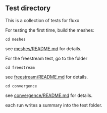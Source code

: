 ## Test directory
This is a collection of tests for fluxo 

For testing the first time, build the meshes:
```
cd meshes
```
see [meshes/README.md](meshes/README.md) for details.

For the freestream test, go to the folder
```
cd freestream
```
see [freestream/README.md](freestream/README.md) for details.
```
cd convergence
```
see [convergence/README.md](convergence/README.md) for details.

each run writes a summary into the test folder.


